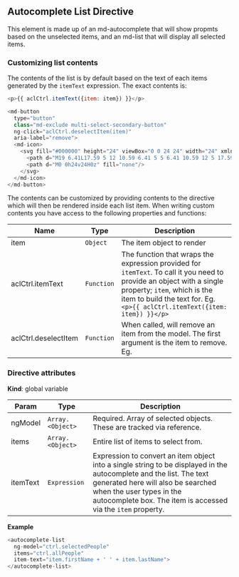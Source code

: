 <a name="Autocomplete List Directive"></a>
## Autocomplete List Directive
This element is made up of an md-autocomplete that will show propmts based on the unselected items, and an md-list that will display all selected items.
### Customizing list contents
The contents of the list is by default based on the text of each items generated by the `itemText` expression. The exact contents is:
```javascript
<p>{{ aclCtrl.itemText({item: item}) }}</p>

<md-button
  type="button"
  class="md-exclude multi-select-secondary-button"
  ng-click="aclCtrl.deselectItem(item)"
  aria-label="remove">
  <md-icon>
    <svg fill="#000000" height="24" viewBox="0 0 24 24" width="24" xmlns="http://www.w3.org/2000/svg">
      <path d="M19 6.41L17.59 5 12 10.59 6.41 5 5 6.41 10.59 12 5 17.59 6.41 19 12 13.41 17.59 19 19 17.59 13.41 12z"/>
      <path d="M0 0h24v24H0z" fill="none"/>
    </svg>
  </md-icon>
</md-button>
```
The contents can be customized by providing contents to the directive which will then be rendered inside each list item. When writing custom contents you have access to the following properties and functions:

| Name | Type | Description |
| ---- | ---- | ----------- |
| item | <code>Object</code> | The item object to render |
| aclCtrl.itemText | <code>Function</code> | The function that wraps the expression provided for `itemText`. To call it you need to provide an object with a single property; `item`, which is the item to build the text for. Eg. `<p>{{ aclCtrl.itemText({item: item}) }}</p>` |
| aclCtrl.deselectItem | <code>Function</code> | When called, will remove an item from the model. The first argument is the item to remove. Eg. <md-button ng-click="aclCtrl.deselectItem(item)"></md-button> |

### Directive attributes

**Kind**: global variable  

| Param | Type | Description |
| --- | --- | --- |
| ngModel | <code>Array.&lt;Object&gt;</code> | Required. Array of selected objects. These are tracked via reference. |
| items | <code>Array.&lt;Object&gt;</code> | Entire list of items to select from. |
| itemText | <code>Expression</code> | Expression to convert an item object into a single string to be displayed in the autocomplete and the list. The text generated here will also be searched when the user types in the autocomplete box. The item is accessed via the `item` property. |

**Example**  
```js
<autocomplete-list
  ng-model="ctrl.selectedPeople"
  items="ctrl.allPeople"
  item-text="item.firstName + ' ' + item.lastName">
</autocomplete-list>
```
